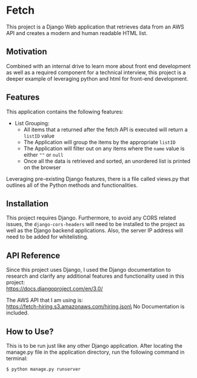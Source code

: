 # Fetch

This project is a Django Web application that retrieves data from an AWS API and creates a modern and human readable HTML list.

## Motivation
 Combined with an internal drive to learn more about front end development as well as a required component for a technical interview, this project is a deeper example of leveraging python and html for front-end development.

## Features
This application contains the following features:
* List Grouping:
  * All items that a returned after the fetch API is executed will return a `listID` value
  * The Application will group the items by the appropriate `listID`
  * The Application will filter out on any items where the `name` value is either `""` or `null`
  * Once all the data is retrieved and sorted, an unordered list is printed on the browser

Leveraging pre-existing Django features, there is a file called views.py that outlines all of the Python methods and functionalities.

## Installation
This project requires Django. Furthermore, to avoid any CORS related issues, the `django-cors-headers` will need to be installed to the project as well as the Django backend applications. Also, the server IP address will need to be added for whitelisting.

## API Reference
Since this project uses Django, I used the Django documentation to research and clarify any additional features and functionality used in this project:\
  https://docs.djangoproject.com/en/3.0/

The AWS API that I am using is:\
  https://fetch-hiring.s3.amazonaws.com/hiring.json\
No Documentation is included.

## How to Use?
This is to be run just like any other Django application. After locating the manage.py file in the application directory, run the following command in terminal:

```
$ python manage.py runserver
```
